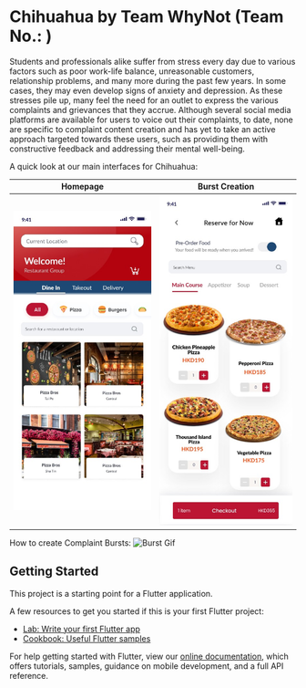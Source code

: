 # Chihuahua by Team WhyNot (Team No.: )

Students and professionals alike suffer from stress every day due to various factors such as poor work-life balance, unreasonable customers, relationship problems, and many more during the past few years. In some cases, they may even develop signs of anxiety and depression. As these stresses pile up, many feel the need for an outlet to express the various complaints and grievances that they accrue. Although several social media platforms are available for users to voice out their complaints, to date, none are specific to complaint content creation and has yet to take an active approach targeted towards these users, such as providing them with constructive feedback and addressing their mental well-being. 

A quick look at our main interfaces for Chihuahua:

Homepage             |  Burst Creation
:-------------------:|:-------------------------:
![Image of UI-1](https://github.com/Andrew-FungKinHo/Dynamic-Queuing-Solution/blob/master/demo-media/main.jpeg)  |  ![Image of UI-2](https://github.com/Andrew-FungKinHo/Dynamic-Queuing-Solution/blob/master/demo-media/reserve_for_now.jpeg)

How to create Complaint Bursts:
![Burst Gif](https://github.com/Andrew-FungKinHo/Dynamic-Queuing-Solution/blob/master/demo-media/dynamic_table.gif)

## Getting Started

This project is a starting point for a Flutter application.

A few resources to get you started if this is your first Flutter project:

- [Lab: Write your first Flutter app](https://flutter.dev/docs/get-started/codelab)
- [Cookbook: Useful Flutter samples](https://flutter.dev/docs/cookbook)

For help getting started with Flutter, view our
[online documentation](https://flutter.dev/docs), which offers tutorials,
samples, guidance on mobile development, and a full API reference.
